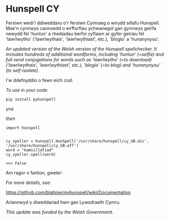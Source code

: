 # Hunspell CY

Fersiwn wedi'i ddiweddaru o'r fersiwn Cymraeg o wirydd sillafu Hunspell. Mae'n cynnwys cannoedd o eirffurfiau ychwanegol gan gynnwys geirfa newydd fel 'hunlun' a rhediadau berfol cyflawn ar gyfer geiriau fel 'lawrlwytho' ('lawrlwythais', 'lawrlwythiast', etc.), 'blogio' a 'hunanynysu'.


*An updated version of the Welsh version of the Hunspell spellchecker. It includes hundreds of additional wordforms, including 'hunlun' (=selfie) and full veral conjugations for words such as 'lawrlwytho' (=to download) ('lawrlwythais', 'lawrlwythiast', etc.), 'blogio' (=to blog) and 'hunanynysu' (to self-isolate).*

I'w ddefnyddio o fewn eich cod:

*To use in your code:*

```
pip install pyhunspell
```

yna

*then*

```
import hunspell


cy_speller = hunspell.HunSpell('/usr/share/hunspell/cy_GB.dic', '/usr/share/hunspell/cy_GB.aff')
word = "kamsillafiad"
cy_speller.spell(word)

>>> False
```

Am ragor o fanlion, gweler:

*For more details, see:*

https://github.com/blatinier/pyhunspell/wiki/Documentation

Ariannwyd y diweddariad hwn gan Lywodraeth Cymru.

*This update was funded by the Welsh Government.*
